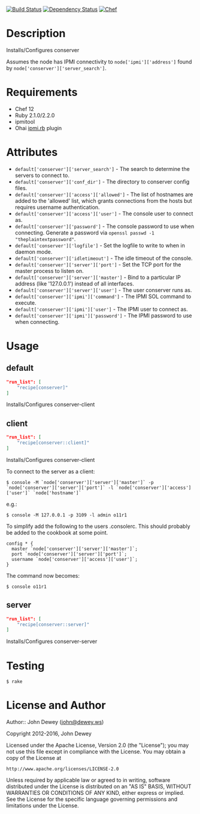 [![Build Status](http://img.shields.io/travis/retr0h/cookbook-conserver.svg?style=flat-square)](https://travis-ci.org/retr0h/cookbook-conserver)
[![Dependency Status](http://img.shields.io/gemnasium/retr0h/cookbook-conserver.svg?style=flat-square)](https://gemnasium.com/retr0h/cookbook-conserver)
[![Chef](http://img.shields.io/cookbook/v/conserver.svg?style=flat-square)](https://supermarket.getchef.com/cookbooks/conserver)

Description
===========

Installs/Configures conserver

Assumes the node has IPMI connectivity to `node['ipmi']['address']` found by `node['conserver']['server_search']`.

Requirements
============

* Chef 12
* Ruby 2.1.0/2.2.0
* ipmitool
* Ohai [ipmi.rb](https://bitbucket.org/retr0h/ohai/src) plugin

Attributes
==========

* `default['conserver']['server_search']` - The search to determine the servers to connect to. 
* `default['conserver']['conf_dir']` - The directory to conserver config files.
* `default['conserver']['access']['allowed']` - The list of hostnames are added to the 'allowed' list, which grants connections from the hosts but requires username authentication.
* `default['conserver']['access']['user']` - The console user to connect as.
* `default['conserver']['password']` - The console password to use when connecting.  Generate a password via `openssl passwd -1 "theplaintextpassword"`.
* `default['conserver']['logfile']` - Set the logfile to write to when in daemon mode.
* `default['conserver']['idletimeout']` - The idle timeout of the console.
* `default['conserver']['server']['port']` - Set the TCP port for the master process to listen on.
* `default['conserver']['server']['master']` - Bind to a particular IP address (like '127.0.0.1') instead of all interfaces.
* `default['conserver']['server']['user']` - The user conserver runs as.
* `default['conserver']['ipmi']['command']` - The IPMI SOL command to execute.
* `default['conserver']['ipmi']['user']` - The IPMI user to connect as.
* `default['conserver']['ipmi']['password']` - The IPMI password to use when connecting.

Usage
=====

default
----

```json
"run_list": [
    "recipe[conserver]"
]
```

Installs/Configures conserver-client

client
----

```json
"run_list": [
    "recipe[conserver::client]"
]
```

Installs/Configures conserver-client

To connect to the server as a client:

    $ console -M `node['conserver']['server']['master']` -p `node['conserver']['server']['port']` -l `node['conserver']['access']['user']` `node['hostname']`

e.g.:

    $ console -M 127.0.0.1 -p 3109 -l admin o11r1

To simplify add the following to the users .consolerc.  This should probably be added
to the cookbook at some point.

    config * {
      master `node['conserver']['server']['master']`;
      port `node['conserver']['server']['port']`;
      username `node['conserver']['access']['user']`;
    }

The command now becomes:

    $ console o11r1

server
----

```json
"run_list": [
    "recipe[conserver::server]"
]
```

Installs/Configures conserver-server

Testing
=======

    $ rake

License and Author
==================

Author:: John Dewey (<john@dewey.ws>)

Copyright 2012-2016, John Dewey

Licensed under the Apache License, Version 2.0 (the "License");
you may not use this file except in compliance with the License.
You may obtain a copy of the License at

    http://www.apache.org/licenses/LICENSE-2.0

Unless required by applicable law or agreed to in writing, software
distributed under the License is distributed on an "AS IS" BASIS,
WITHOUT WARRANTIES OR CONDITIONS OF ANY KIND, either express or implied.
See the License for the specific language governing permissions and
limitations under the License.
